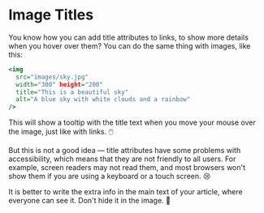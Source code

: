 # Image Titles

You know how you can add title attributes to links, to show more details when you hover over them? You can do the same thing with images, like this:

```htm
<img 
  src="images/sky.jpg"
  width="300" height="200"
  title="This is a beautiful sky"
  alt="A blue sky with white clouds and a rainbow"
/>
```

This will show a tooltip with the title text when you move your mouse over the image, just like with links. 🖱️

But this is not a good idea — title attributes have some problems with accessibility,
which means that they are not friendly to all users. For example, screen readers may not read them,
and most browsers won't show them if you are using a keyboard or a touch screen. 😢

It is better to write the extra info in the main text of your article, where everyone can see it.
Don't hide it in the image. 🙈
